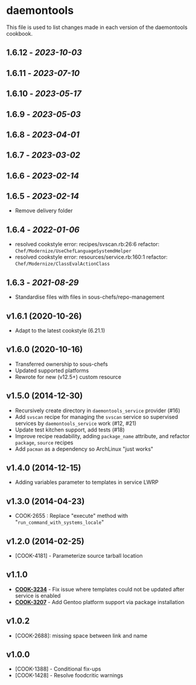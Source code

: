 # daemontools

This file is used to list changes made in each version of the daemontools cookbook.

## 1.6.12 - *2023-10-03*

## 1.6.11 - *2023-07-10*

## 1.6.10 - *2023-05-17*

## 1.6.9 - *2023-05-03*

## 1.6.8 - *2023-04-01*

## 1.6.7 - *2023-03-02*

## 1.6.6 - *2023-02-14*

## 1.6.5 - *2023-02-14*

- Remove delivery folder

## 1.6.4 - *2022-01-06*

- resolved cookstyle error: recipes/svscan.rb:26:6 refactor: `Chef/Modernize/UseChefLanguageSystemdHelper`
- resolved cookstyle error: resources/service.rb:160:1 refactor: `Chef/Modernize/ClassEvalActionClass`

## 1.6.3 - *2021-08-29*

- Standardise files with files in sous-chefs/repo-management

## v1.6.1 (2020-10-26)

- Adapt to the latest cookstyle (6.21.1)

## v1.6.0 (2020-10-16)

- Transferred ownership to sous-chefs
- Updated supported platforms
- Rewrote for new (v12.5+) custom resource

## v1.5.0 (2014-12-30)

- Recursively create directory in `daemontools_service` provider (#16)
- Add `svscan` recipe for managing the `svscan` service so supervised services by `daemontools_service` work (#12, #21)
- Update test kitchen support, add tests (#18)
- Improve recipe readability, adding `package_name` attribute, and refactor `package`, `source` recipes
- Add `pacman` as a dependency so ArchLinux "just works"

## v1.4.0 (2014-12-15)

- Adding variables parameter to templates in service LWRP

## v1.3.0 (2014-04-23)

- COOK-2655 : Replace "execute" method with "`run_command_with_systems_locale`"

## v1.2.0 (2014-02-25)

- [COOK-4181] - Parameterize source tarball location

## v1.1.0

- **[COOK-3234](https://tickets.opscode.com/browse/COOK-3234)** - Fix issue where templates could not be updated after service is enabled
- **[COOK-3207](https://tickets.opscode.com/browse/COOK-3207)** - Add Gentoo platform support via package installation

## v1.0.2

- [COOK-2688]: missing space between link and name

## v1.0.0

- [COOK-1388] - Conditional fix-ups
- [COOK-1428] - Resolve foodcritic warnings
